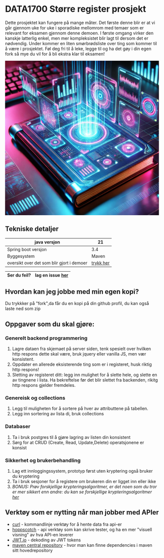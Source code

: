 # DATA1700 Større register prosjekt

Dette prosjektet kan fungere på mange måter. Det første denne blir er at vi går gjennom uke for uke i sporadiske mellomrom med temaer som er relevant for eksamen gjennom denne demoen. I første omgang virker den kanskje latterlig enkel, men mer kompleksistet blir lagt til dersom det er nødvendig. Under kommer en liten smørbrødsliste over ting som kommer til å være i prosjektet. Føl deg fri til å leke, legge til og ha det gøy i din egen fork så mye du vil for å bli ekstra klar til eksamen!

![Incredible register!](imgREADME/fantasticregister.webp)
## Tekniske detaljer


| java versjon        | 21    |
|---------------------|-------|
| Spring boot versjon | 3.4   |
| Byggesystem         | Maven |
|oversikt over det som blir gjort i demoer| [trykk her](demoer.md)

| Ser du feil?| lag en issue [her](https://github.com/jpwiig/DATA1700SpringRegister/issues) |
|-------------|----------------------|
## Hvordan kan jeg jobbe med min egen kopi?
Du trykkker på "fork",da får du en kopi på din github profil, du kan også laste ned som zip


## Oppgaver som du skal gjøre: 


### Generelt backend programmering
1) Lagre dataen fra skjemaet på server siden, tenk spesielt over hvilken http respons dette skal være, bruk jquery eller vanilla JS, men vær konsistent. 
2) Oppdater en allerede eksisterende ting som er i registeret, husk riktig http respons! 
3) Sletting av registeret ditt: legg inn mulighet for å slette hele, og slette en av tingnene i lista. Ha bekreftelse før det blir slettet fra backenden, rikitg http respons gjelder fremdeles.

### Genereisk og collections
1) Legg til muligheten for å sortere på hver av attributtene på tabellen.
2) Legg inn sortering av lista di, bruk collections

### Databaser
1) Ta i bruk postgres til å gjøre lagring av listen din konsistent
2) Sørg for at CRUD (Create, Read, Update,Delete) operatsjonene er konsist

### Sikkerhet og brukerbehandling
1) Lag ett innloggingssystem, prototyp først uten kryptering også bruker du kryptering
2) Ta i bruk sesjoner for å registere om brukeren din er ligget inn eller ikke
3) _BONUS: Prøv forskjellige krypteringsalgoritmer, er det noen som du tror er mer sikkert enn andre: du kan se forskjellige krypteringsalgoritmer [her](https://www.geeksforgeeks.org/encryption-its-algorithms-and-its-future/)_


## Verktøy som er nytting når man jobber med APIer
- [curl](https://curl.se/) - kommandlinje verktøy for å hente data fra api-er
- [hoppscotch](https://hoppscotch.io/) - api verktøy som kan skrive tester, og ha en mer "visuell visning" av hva API-en leverer
- [JWT.io](https://jwt.io/) - dekoding av JWT tokens
- [maven central repository](https://mvnrepository.com/repos/central) - hvor man kan finne dependencies i maven sitt hovedrepository